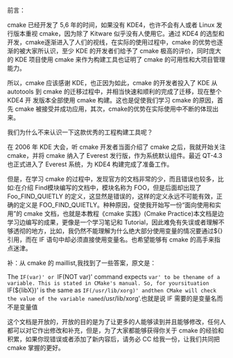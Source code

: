 前言：

cmake 已经开发了 5,6 年的时间，如果没有 KDE4，也许不会有人或者 Linux 发行版本重视 cmake，因为除了 Kitware 似乎没有人使用它。通过 KDE4 的选型和开发，cmake逐渐进入了人们的视线，在实际的使用过程中，cmake 的优势也逐渐的被大家所认识，至少 KDE 的开发者们给予了 cmake 极高的评价，同时庞大的 KDE 项目使用 cmake 来作为构建工具也证明了 cmake 的可用性和大项目管理能力。

所以，cmake 应该感谢 KDE，也正因为如此，cmake 的开发者投入了 KDE 从autotools 到 cmake 的迁移过程中，并相当快速和顺利的完成了迁移，现在整个 KDE4 开
发版本全部使用 cmake 构建。这也是促使我们学习 cmake 的原因，首先 cmake 被接受并成功应用，其次，cmake的优势在实际使用中不断的体现出来。

我们为什么不来认识一下这款优秀的工程构建工具呢？

在 2006 年 KDE 大会，听 cmake 开发者当面介绍了 cmake 之后，我就开始关注cmake，并将 cmake 纳入了 Everest 发行版，作为系统默认组件。最近 QT-4.3 也正式进入了 Everest 系统，为 KDE4 构建完成了准备工作。

但是，在学习 cmake 的过程中，发现官方的文档非常的少，而且错误也较多，比如:在介绍 Find<Name>模块编写的文档中，模块名称为 FOO，但是后面却出现了Foo_FIND_QUIETLY 的定义，这显然是错误的，这样的定义永远不可能有效，正确的定义是 FOO_FIND_QUIETLY。种种原因，促使我开始写一份“面向使用和实用”的 cmake 文档，也就是本教程《cmake 实践》(Cmake Practice)本文档是边学习边编写的成果，更像是一个学习笔记和 Tutorial，因此难免有失误或者理解不够透彻的地方，比如，我仍然不能理解为什么绝大部分使用变量的情况要通过${}引用，而在 IF 语句中却必须直接使用变量名。也希望能够有 cmake 的高手来指点迷津。

补：从 cmake 的 maillist,我找到了一些答案，原文是：

The `IF(var)' or `IF(NOT var)' command expects `var' to be thename of a variable. This is stated in CMake's manual. So, for yoursituation `IF(${libX})' is the same as `IF(/usr/lib/xorg)' andthen CMake will check the value of the variable named`/usr/lib/xorg'.也就是说 IF 需要的是变量名而不是变量值

这个文档是开放的，开放的目的是为了让更多的人能够读到并且能够修改，任何人都可以对它作出修改和补充，但是，为了大家都能够获得你关于 cmake 的经验和积累，如果你现错误或者添加了新内容后，请务必 CC 给我一份，让我们共同把 cmake 掌握的更好。